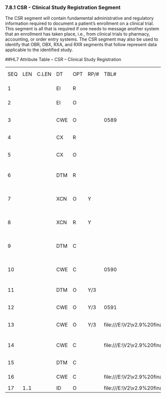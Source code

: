 ### 7.8.1 CSR - Clinical Study Registration Segment

The CSR segment will contain fundamental administrative and regulatory information required to document a patient’s enrollment on a clinical trial. This segment is all that is required if one needs to message another system that an enrollment has taken place, i.e., from clinical trials to pharmacy, accounting, or order entry systems. The CSR segment may also be used to identify that OBR, OBX, RXA, and RXR segments that follow represent data applicable to the identified study.

##HL7 Attribute Table – CSR – Clinical Study Registration

|     |     |     |     |     |     |     |     |     |
| --- | --- | --- | --- | --- | --- | --- | --- | --- |
| SEQ | LEN | C.LEN | DT | OPT | RP/# | TBL# | ITEM# | ELEMENT NAME |
| 1 |  |  | EI | R |  |  | 01011 | Sponsor Study ID |
| 2 |  |  | EI | O |  |  | 01036 | Alternate Study ID |
| 3 |  |  | CWE | O |  | 0589 | 01037 | Institution Registering the Patient |
| 4 |  |  | CX | R |  |  | 01038 | Sponsor Patient ID |
| 5 |  |  | CX | O |  |  | 01039 | Alternate Patient ID - CSR |
| 6 |  |  | DTM | R |  |  | 01040 | Date/Time of Patient Study Registration |
| 7 |  |  | XCN | O | Y |  | 01041 | Person Performing Study Registration |
| 8 |  |  | XCN | R | Y |  | 01042 | Study Authorizing Provider |
| 9 |  |  | DTM | C |  |  | 01043 | Date/Time Patient Study Consent Signed |
| 10 |  |  | CWE | C |  | 0590 | 01044 | Patient Study Eligibility Status |
| 11 |  |  | DTM | O | Y/3 |  | 01045 | Study Randomization Date/time |
| 12 |  |  | CWE | O | Y/3 | 0591 | 01046 | Randomized Study Arm |
| 13 |  |  | CWE | O | Y/3 | file:///E:\V2\v2.9%20final%20Nov%20from%20Frank\V29_CH02C_Tables.docx#HL70592[0592] | 01047 | Stratum for Study Randomization |
| 14 |  |  | CWE | C |  | file:///E:\V2\v2.9%20final%20Nov%20from%20Frank\V29_CH02C_Tables.docx#HL70593[0593] | 01048 | Patient Evaluability Status |
| 15 |  |  | DTM | C |  |  | 01049 | Date/Time Ended Study |
| 16 |  |  | CWE | C |  | file:///E:\V2\v2.9%20final%20Nov%20from%20Frank\V29_CH02C_Tables.docx#HL70594[0594] | 01050 | Reason Ended Study |
| 17 | 1..1 |  | ID | O |  | file:///E:\V2\v2.9%20final%20Nov%20from%20Frank\V29_CH02C_Tables.docx#HL70206[0206] | 00816 | Action Code |
